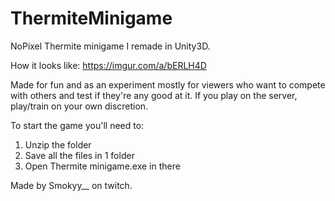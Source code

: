 # ThermiteMinigame
NoPixel Thermite minigame I remade in Unity3D. 

How it looks like: https://imgur.com/a/bERLH4D

Made for fun and as an experiment mostly for viewers who want to compete with others and test if they're any good at it. If you play on the server, play/train on your own discretion.

To start the game you'll need to:

  1) Unzip the folder
  2) Save all the files in 1 folder
  3) Open Thermite minigame.exe in there

Made by Smokyy__ on twitch.
